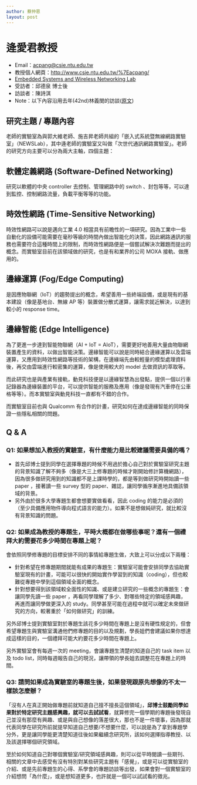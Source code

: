 ```yaml
---
author: 蔡仲恩
layout: post
---
```


#  逄愛君教授

- Email：acpang@csie.ntu.edu.tw
- 教授個人網頁：<http://www.csie.ntu.edu.tw/%7Eacpang/>
- [Embedded Systems and Wireless Networking Lab](http://rtlab.csie.ntu.edu.tw/)
- 受訪者：邱德泉 博士後
- 訪談者：陳詩淇
- Note：以下內容沿用去年(42nd)林義閔的訪談([原文](https://council.csie.ntu.edu.tw/42nd/posts/%E9%80%84%E6%84%9B%E5%90%9B/))


## 研究主題 / 專題內容

老師的實驗室為與郭大維老師、施吉昇老師共組的「嵌入式系統暨無線網路實驗室」（NEWSLab），其中逄老師的實驗室又叫做「次世代通訊網路實驗室」。老師的研究方向主要可以分為兩大主軸，四個主題：

## 軟體定義網路 (Software-Defined Networking)

研究以軟體的中央 controller 去控制、管理網路中的 switch 、封包等等，可以達到監控、控制網路流量，負載平衡等等的功能。

## 時效性網路 (Time-Sensitive Networking)

時效性網路可以說是邁向工業 4.0 相當具有前瞻性的一項研究。因為工業中一些自動化的設備可能需要在毫秒等級的時間內做出智能化的決策，因此網路通訊的服務也需要符合這種時間上的限制，而時效性網路便是一個嘗試解決次難題而提出的概念。而實驗室目前在該領域做的研究，也是有和業界的公司 MOXA 接軌、做應用的。

## 邊緣運算 (Fog/Edge Computing)

是因應物聯網（IoT）的趨勢提出的概念，希望善用一些終端設備，或是現有的基本建設（像是基地台、無線 AP 等）裝置做分散式運算，讓需求就近解決，以達到較小的 response time。

## 邊緣智能 (Edge Intelligence)

為了更進一步達到智能物聯網（AI + IoT = AIoT），需要更好地善用大量由物聯網裝置產生的資料，以做出智能決策。邊緣智能可以說是同時結合邊緣運算以及雲端運算，又應用到時效性網路等技術的架構，在邊緣端先由較輕量的模型處理資料後，再交由雲端進行較密集的運算，像是使用較大的 model 去做資訊的萃取等。

而此研究也是與產業有接軌，動見科技便是以邊緣智慧為出發點，提供一個以行車記錄器為邊緣裝置的平台，可以提供智能的服務及應用（像是發現有汽車停在公車格等等）。而本實驗室與動見科技一直都有不錯的合作。

而實驗室目前也與 Qualcomm 有合作的計畫，研究如何在達成邊緣智能的同時保證一些隱私相關的問題。

## Q & A

### Q1: 如果想加入教授的實驗室，有什麼能力是比較建議需要具備的嗎？

* 首先邱博士提到同學在選擇專題的時候不用過於擔心自己對於實驗室研究主題的背景知識了解不夠多（像是大三上修專題的時候才剛開始修計算機網路），因為很多做研究用到的知識都不是上課時學的，都是等到做研究時開始讀一些 paper ，接著讀一些 survey 型的 paper、雜誌，讓同學循序漸進地具備該領域的背景。
* 另外由於很多大學專題生都會想要實做看看，因此 coding 的能力是必須的（至少具備應用物件導向程式語言的能力）。如果不是想做純研究，就比較沒有背景知識的問題。

### Q2: 如果成為教授的專題生，平時大概都在做哪些事呢？還有一個禮拜大約需要花多少時間在專題上呢？

會依照同學修專題的目標安排不同的事情給專題生做，大致上可以分成以下兩種：

* 針對希望在修專題期間就能有成果的專題生：實驗室可能會安排同學去協助實驗室現有的計畫，可能可以很快的開始實作學習到的知識（coding），但也較難從專題中學到這個領域全面的概念。
* 針對想要得到該領域較全面性的知識、或是建立研究的一些概念的專題生：會讓同學先讀一些 paper ，再看同學理解了多少、對哪些特定的領域感興趣，再進而讓同學做更深入的 study。同學甚至可能在過程中就可以確定未來做研究的方向，較著重於「如何做研究」的訓練。

另外邱博士提到實驗室對於專題生該花多少時間在專題上是沒有硬性規定的，但會希望專題生與實驗室溝通他們修專題的目的以及規劃，學長姐們會建議如果你想達成這樣的目的，一個禮拜可能大約要花多少時間在專題上。

另外實驗室會有每週一次的 meeting，會讓專題生清楚的知道自己的 task item 以及 todo list，同時每週報告自己的現況，讓帶領的學長姐去調整花在專題上的時間。

### Q3: 請問如果成為實驗室的專題生後，如果發現跟原先想像的不太一樣該怎麼辦？

「沒有人在真正開始做專題前就知道自己擅不擅長這個領域」，**邱博士鼓勵同學如果對於特定研究主題感興趣，就可以去試試看**，就算修完一個學期的專題後發現自己並沒有那麼有興趣、或是與自己想像的落差很大，那也不是一件壞事，因為那就代表同學在研究所前就提早知道自己想要/不想要什麼，可以說是為了拿到專題學分外，更是讓同學能更清楚知道往後如果繼續念研究所，該如何選擇指導教授、以及該選擇哪個研究領域。

至於如何知道自己對哪個實驗室/研究領域感興趣，則可以從平時閱讀一些期刊、相關的文章中去感受有沒有特別對某些研究主題有「感覺」，或是可以從實驗室的介紹、或是先前專題生的心得、系學會的專題訪談等出發，如果會對一個實驗室的介紹想問「為什麼」，或是想知道更多，也許就是一個可以試試看的徵兆。

